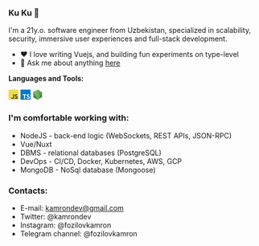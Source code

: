 ### Ku Ku 👋

I'm a 21y.o. software engineer from Uzbekistan, specialized in scalability, security, immersive user experiences and full-stack development.

- ❤️ I love writing Vuejs, and building fun experiments on type-level
- 💬 Ask me about anything [here](https://github.com/kamrondev/kamrondev/issues)

**Languages and Tools:**  

<code><img height="20" src="https://raw.githubusercontent.com/github/explore/80688e429a7d4ef2fca1e82350fe8e3517d3494d/topics/javascript/javascript.png"></code>
<code><img height="20" src="https://raw.githubusercontent.com/github/explore/80688e429a7d4ef2fca1e82350fe8e3517d3494d/topics/typescript/typescript.png"></code>
<code><img height="20" src="https://raw.githubusercontent.com/github/explore/80688e429a7d4ef2fca1e82350fe8e3517d3494d/topics/nodejs/nodejs.png"></code>

### I'm comfortable working with:
- NodeJS - back-end logic (WebSockets, REST APIs, JSON-RPC)
- Vue/Nuxt
- DBMS - relational databases (PostgreSQL)
- DevOps - CI/CD, Docker, Kubernetes, AWS, GCP
- MongoDB - NoSql database (Mongoose)

### Contacts:
- E-mail: kamrondev@gmail.com
- Twitter: @kamrondev
- Instagram: @fozilovkamron
- Telegram channel: @fozilovkamron
